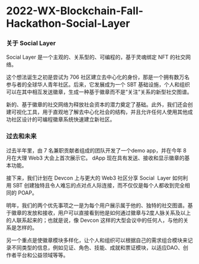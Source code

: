 # 2022-WX-Blockchain-Fall-Hackathon-Social-Layer

### 关于 Social Layer

Social Layer 是一个主观的、关系型的、可编程的，基于灵魂绑定 NFT 的社交网络。

这个想法诞生之初是尝试为 706 社区建立去中心化的身份，那是一个拥有数万名参与者的全球华人青年社区。后来，它发展成为一个 SBT 基础设施，个人和组织可以在其中相互发送徽章，生成一种基于徽章而不是“关注”关系的新型社交图谱。

新的、基于徽章的社交网络为释放社会资本的潜力奠定了基础。此外，我们还会创建可视化工具，用于直观地了解去中心化社会的结构，并且允许任何人使用其他成功社区设计的可编程徽章系统快速建立新社区。

### 过去和未来

过去半年里，由 7 名兼职贡献者组成的团队开发了一个demo app，并在今年 8 月在大理 Web3 大会上首次展示它。 dApp 现在具有发送、接收和显示徽章的基本功能。

接下来，我们计划在 Devcon 上与更大的 Web3 社区分享 Social  Layer 如何利用 SBT 创建独特且令人难忘的点对点人际连接，而不仅仅是每个人都收到完全相同的 POAP。

明年，我们的两个优先事项之一是为每个用户展示属于他的、独特的社交图谱。基于徽章的发放和接收，用户可以直接看到他是如何通过徽章与2度人脉关系及以上的人联系起来的；也就是说，像 Devcon 这样的大型会议中的任何人，与他的关系是怎样的。

另一个重点是使徽章模块多样化，让个人和组织可以根据自己的需求组合模块来记录不同类型的信息，例如见证、角色、技能、成就和票证模块，以适应DAO、创作者平台和公益领域等等。
